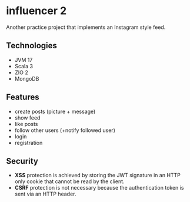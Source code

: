 # influencer 2
Another practice project that implements an Instagram style feed.

## Technologies
* JVM 17
* Scala 3
* ZIO 2
* MongoDB

## Features
* create posts (picture + message)
* show feed
* like posts
* follow other users (+notify followed user)
* login
* registration

## Security
* __XSS__ protection is achieved by storing the JWT signature in an HTTP only cookie that cannot be read by the client.
* __CSRF__ protection is not necessary because the authentication token is sent via an HTTP header.
